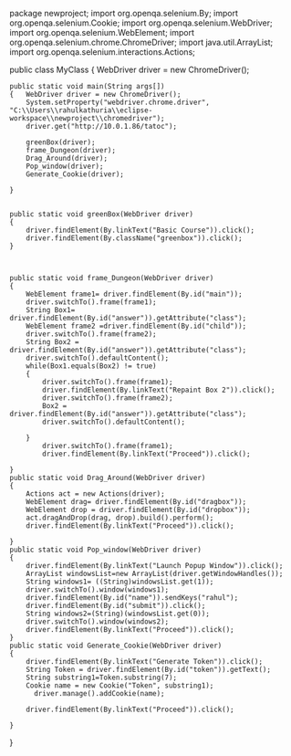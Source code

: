 package newproject;
import org.openqa.selenium.By;
import org.openqa.selenium.Cookie;
import org.openqa.selenium.WebDriver;
import org.openqa.selenium.WebElement;
import org.openqa.selenium.chrome.ChromeDriver;
import java.util.ArrayList;
import org.openqa.selenium.interactions.Actions;



public class MyClass
{
	WebDriver driver = new ChromeDriver();
	
	public static void main(String args[]) 
	{	WebDriver driver = new ChromeDriver();
		System.setProperty("webdriver.chrome.driver", "C:\\Users\\rahulkathuria\\eclipse-workspace\\newproject\\chromedriver");
		driver.get("http://10.0.1.86/tatoc");
		
		greenBox(driver);
		frame_Dungeon(driver);
		Drag_Around(driver);
		Pop_window(driver);
		Generate_Cookie(driver);
		
	}
	
	
	public static void greenBox(WebDriver driver)
	{
		driver.findElement(By.linkText("Basic Course")).click();
		driver.findElement(By.className("greenbox")).click();
	}
	
	
	
	public static void frame_Dungeon(WebDriver driver)
	{
		WebElement frame1= driver.findElement(By.id("main"));
		driver.switchTo().frame(frame1);
		String Box1= driver.findElement(By.id("answer")).getAttribute("class");
		WebElement frame2 =driver.findElement(By.id("child"));
		driver.switchTo().frame(frame2);
		String Box2 = driver.findElement(By.id("answer")).getAttribute("class");
		driver.switchTo().defaultContent();
		while(Box1.equals(Box2) != true)
		{
			driver.switchTo().frame(frame1);
			driver.findElement(By.linkText("Repaint Box 2")).click();
			driver.switchTo().frame(frame2);
			Box2 = driver.findElement(By.id("answer")).getAttribute("class");
			driver.switchTo().defaultContent();

		}
			driver.switchTo().frame(frame1);
			driver.findElement(By.linkText("Proceed")).click();

	}
	public static void Drag_Around(WebDriver driver)
	{
		Actions act = new Actions(driver);
		WebElement drag= driver.findElement(By.id("dragbox"));
		WebElement drop = driver.findElement(By.id("dropbox"));
		act.dragAndDrop(drag, drop).build().perform();
		driver.findElement(By.linkText("Proceed")).click();

	}
	public static void Pop_window(WebDriver driver)
	{
		driver.findElement(By.linkText("Launch Popup Window")).click();
		ArrayList windowsList=new ArrayList(driver.getWindowHandles());
        String windows1= ((String)windowsList.get(1));
        driver.switchTo().window(windows1);
        driver.findElement(By.id("name")).sendKeys("rahul");
        driver.findElement(By.id("submit")).click();
        String windows2=(String)(windowsList.get(0));
        driver.switchTo().window(windows2);
        driver.findElement(By.linkText("Proceed")).click();
	}
	public static void Generate_Cookie(WebDriver driver)
	{
		driver.findElement(By.linkText("Generate Token")).click(); 
        String Token = driver.findElement(By.id("token")).getText();
        String substring1=Token.substring(7);
        Cookie name = new Cookie("Token", substring1);
		  driver.manage().addCookie(name);
		  
		driver.findElement(By.linkText("Proceed")).click(); 
        
	}
	
				
}
